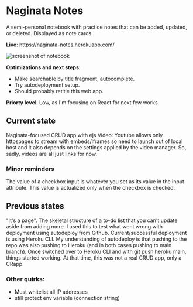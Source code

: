 # Naginata Notes
A semi-personal notebook with practice notes that can be added, updated, or deleted. Displayed as note cards.

**Live**: https://naginata-notes.herokuapp.com/

![screenshot of notebook](https://i.postimg.cc/bvhCsZkF/heroku-db-naginata.png)

**Optimizations and next steps**: 
- Make searchable by title fragment, autocomplete.
- Try autodeployment setup.
- Should probably retitle this web app.

**Priorty level**: Low, as I'm focusing on React for next few works.

## Current state
Naginata-focused CRUD app with ejs
Video: Youtube allows only httpspages to stream with embeds/iframes so need to launch out of local host and it also depends on the settings applied by the video manager. So, sadly, videos are all just links for now. 

### Minor reminders
The value of a checkbox input is whatever you set as its value in the input attribute. This value is actualized only when the checkbox is checked.

## Previous states
"It's a page". The skeletal structure of a to-do list that you can't update aside from adding more. I used this to test what went wrong with deployment using autodeploy from Github. Current/successful deployment is using Heroku CLI. My understanding of autodeploy is that pushing to the repo was also pushing to Heroku (and in both cases pushing to main branch).
Once switched over to Heroku CLI and with git push heroku main, things started working. At that time, this was not a real CRUD app, only a CRapp.

### Other quirks:
- Must whitelist all IP addresses
- still protect env variable (connection string) 
